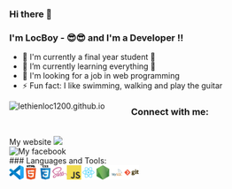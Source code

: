 ### Hi there 👋
### I'm LocBoy - 😎😎 and  I'm a  Developer !!

- 🔭 I'm currently a final year student 🤣
- 🌱 I’m currently learning everything 🤣
- 👯 I'm looking for a job in web programming
- ⚡ Fun fact: I like swimming, walking and play the guitar 
<img align="left" alt="lethienloc1200.github.io" width="220px" src="https://scontent.fdad3-3.fna.fbcdn.net/v/t1.6435-9/128085745_826009727965927_3013310765086759669_n.jpg?_nc_cat=100&ccb=1-5&_nc_sid=09cbfe&_nc_ohc=KotPHDoowcIAX9XQ0RL&_nc_ht=scontent.fdad3-3.fna&oh=7a18fc19b91a513034f8985542fa6248&oe=61C71519" />

### Connect with me:
<br />
My website <a  href="lethienloc1200.github.io"><img src="https://img.icons8.com/external-kmg-design-outline-color-kmg-design/30/000000/external-web-internet-marketing-kmg-design-outline-color-kmg-design-4.png"/><a/>
<br />
My facebook <a> <img align="left" src="https://img.icons8.com/bubbles/50/000000/facebook-new.png"/><a/>
<br /> 
### Languages and Tools:  
<br />
<img align="left" width="26px"src="https://raw.githubusercontent.com/github/explore/80688e429a7d4ef2fca1e82350fe8e3517d3494d/topics/visual-studio-code/visual-studio-code.png" />
<img align="left" alt="HTML5" width="26px" src="https://raw.githubusercontent.com/github/explore/80688e429a7d4ef2fca1e82350fe8e3517d3494d/topics/html/html.png" />
<img align="left" alt="CSS3" width="26px" src="https://raw.githubusercontent.com/github/explore/80688e429a7d4ef2fca1e82350fe8e3517d3494d/topics/css/css.png" />
<img align="left" alt="Sass" width="26px" src="https://raw.githubusercontent.com/github/explore/80688e429a7d4ef2fca1e82350fe8e3517d3494d/topics/sass/sass.png" />
<img align="left"alt="JavaScript" width="26px"src="https://raw.githubusercontent.com/github/explore/80688e429a7d4ef2fca1e82350fe8e3517d3494d/topics/javascript/javascript.png" />
<img align="left" alt="React" width="26px" src="https://raw.githubusercontent.com/github/explore/80688e429a7d4ef2fca1e82350fe8e3517d3494d/topics/react/react.png" />
<img align="left" alt="Node.js" width="26px" src="https://raw.githubusercontent.com/github/explore/80688e429a7d4ef2fca1e82350fe8e3517d3494d/topics/nodejs/nodejs.png" />
<img align="left" alt="MySQL" width="26px" src="https://raw.githubusercontent.com/github/explore/80688e429a7d4ef2fca1e82350fe8e3517d3494d/topics/mysql/mysql.png" />
<img align="left" alt="Git" width="26px" src="https://raw.githubusercontent.com/github/explore/80688e429a7d4ef2fca1e82350fe8e3517d3494d/topics/git/git.png" />



<br />
<br />

